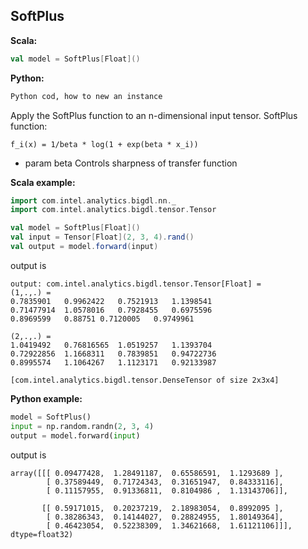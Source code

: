 ## SoftPlus ##

**Scala:**
```scala
val model = SoftPlus[Float]()
```
**Python:**
```python
Python cod, how to new an instance
```

Apply the SoftPlus function to an n-dimensional input tensor.
SoftPlus function: 
```
f_i(x) = 1/beta * log(1 + exp(beta * x_i))
```
- param beta Controls sharpness of transfer function

**Scala example:**
```scala
import com.intel.analytics.bigdl.nn._
import com.intel.analytics.bigdl.tensor.Tensor

val model = SoftPlus[Float]()
val input = Tensor[Float](2, 3, 4).rand()
val output = model.forward(input)
```
output is
```
output: com.intel.analytics.bigdl.tensor.Tensor[Float] = 
(1,.,.) =
0.7835901	0.9962422	0.7521913	1.1398541	
0.71477914	1.0578016	0.7928455	0.6975596	
0.8969599	0.88751	0.7120005	0.9749961	

(2,.,.) =
1.0419492	0.76816565	1.0519257	1.1393704	
0.72922856	1.1668311	0.7839851	0.94722736	
0.8995574	1.1064267	1.1123171	0.92133987	

[com.intel.analytics.bigdl.tensor.DenseTensor of size 2x3x4]
```
**Python example:**
```python
model = SoftPlus()
input = np.random.randn(2, 3, 4)
output = model.forward(input)
```
output is
```
array([[[ 0.09477428,  1.28491187,  0.65586591,  1.1293689 ],
        [ 0.37589449,  0.71724343,  0.31651947,  0.84333116],
        [ 0.11157955,  0.91336811,  0.8104986 ,  1.13143706]],

       [[ 0.59171015,  0.20237219,  2.18983054,  0.8992095 ],
        [ 0.38286343,  0.14144027,  0.28824955,  1.80149364],
        [ 0.46423054,  0.52238309,  1.34621668,  1.61121106]]], dtype=float32)
```
